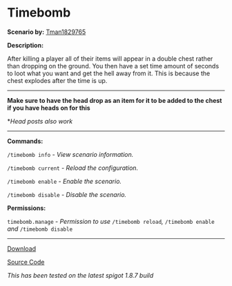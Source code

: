 # Timebomb

**Scenario by:** [Tman1829765](https://reddit.com/u/Tman1829765)

**Description:**

After killing a player all of their items will appear in a double chest rather than dropping on the ground. You then have a set time amount of seconds to loot what you want and get the hell away from it. This is because the chest explodes after the time is up.

___

**Make sure to have the head drop as an item for it to be added to the chest if you have heads on for this**

**Head posts also work*

___

**Commands:**

`/timebomb info` - *View scenario information.*

`/timebomb current` - *Reload the configuration.*

`/timebomb enable` - *Enable the scenario.*

`/timebomb disable` - *Disable the scenario.*

**Permissions:**

`timebomb.manage` - *Permission to use* `/timebomb reload`*,* `/timebomb enable` *and* `/timebomb disable`

___

[Download](https://github.com/LeonTG77/Timebomb/releases)

[Source Code](https://github.com/LeonTG77/Timebomb)

*This has been tested on the latest spigot 1.8.7 build*
